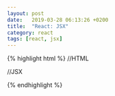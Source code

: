 ```yaml
---
layout: post
date:   2019-03-28 06:13:26 +0200
title:  "React: JSX"
category: react
tags: [react, jsx]
---
```


{% highlight html %}
//HTML
<div style="background-color: red;"></div>

//JSX
<div style={{backgroundColor: 'red'}}></div>
{% endhighlight %}
